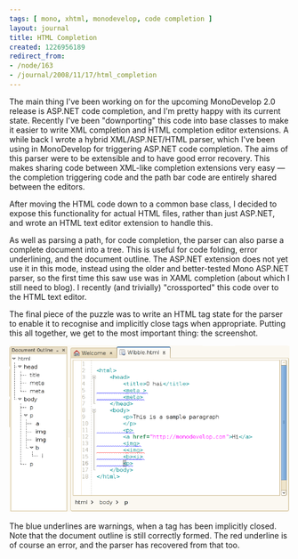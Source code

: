 ```yaml
---
tags: [ mono, xhtml, monodevelop, code completion ]
layout: journal
title: HTML Completion
created: 1226956189
redirect_from:
- /node/163
- /journal/2008/11/17/html_completion
---
```

The main thing I've been working on for the upcoming MonoDevelop 2.0 release is
ASP.NET code completion, and I'm pretty happy with its current state. Recently
I've been "downporting" this code into base classes to make it easier to write
XML completion and HTML completion editor extensions.<!--break--> A while back I
wrote a hybrid XML/ASP.NET/HTML parser, which I've been using in MonoDevelop for
triggering ASP.NET code completion. The aims of this parser were to be
extensible and to have good error recovery. This makes sharing code between
XML-like completion extensions very easy &mdash; the completion triggering code
and the path bar code are entirely shared between the editors.

After moving the HTML code down to a common base class, I decided to expose this
functionality for actual HTML files, rather than just ASP.NET, and wrote an HTML
text editor extension to handle this.

As well as parsing a path, for code completion, the parser can also parse a
complete document into a tree. This is useful for code folding, error
underlining, and the document outline. The ASP.NET extension does not yet use it
in this mode, instead using the older and better-tested Mono ASP.NET parser, so
the first time this saw use was in XAML completion (about which I still need to
blog). I recently (and trivially) "crossported" this code over to the HTML text
editor.

The final piece of the puzzle was to write an HTML tag state for the parser to
enable it to recognise and implicitly close tags when appropriate. Putting this
all together, we get to the most important thing: the screenshot.

![Screenshot of an HTML file in MonoDevelop showing the warning underlines on implicitly closed elements.](/files/images/MonoScreenshots/HtmlAutoClose.png)

The blue underlines are warnings, when a tag has been implicitly closed. Note
that the document outline is still correctly formed. The red underline is of
course an error, and the parser has recovered from that too.
